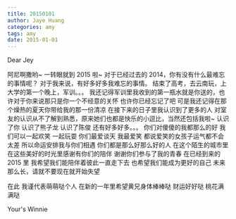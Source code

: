 ```yaml
---
title: 20150101
author: Jaye Huang
categories: amy
tags: amy
date: 2015-01-01
---
```


Dear Jey

阿尼啊撒哟~
一转眼就到 2015 啦~
对于已经过去的 2014，你有没有什么最难忘的事情呢？
对于我来说，有好多好多我难忘的事情。
结束了高考，去云南玩，上大学的第一个晚上，军训。。。
我还记得军训里我收到的第一瓶水就是你送的，也许对于你来说那只是你一个不经意的关怀
也许你已经忘记了吧 可是我还记得在那个燥热的夏天你带给我的那一份清凉
在接下来的日子里我认识到了更多的人
对室友的认识从不了解到熟悉，原来她们也都是快乐的小逗比，当然还包括我啦~
认识了你 认识了熊子龙 认识了陈俊
还有好多好多。。。
你们对傻傻的我都那么的好
我们可以一起欢笑 一起玩耍
你们最爱谈天 我最爱笑
都说爱笑的女孩子运气都不会太差
所以命运安排我与你们相遇
你们都是那么好那么好的人
在这个陌生的城市里
在这些美好的时光里感谢有你们的陪伴
谢谢你们参与了我的青春
在已经到来的 2015 里 我希望我们能陪伴着彼此一直走下去
也希望我们能成为更好的自己
未来那么长，请就不要现在就开始失望

在此 我谨代表萌萌哒个人
在新的一年里希望黄兄身体棒棒哒 财运好好哒 桃花满满哒

Your's
Winnie
